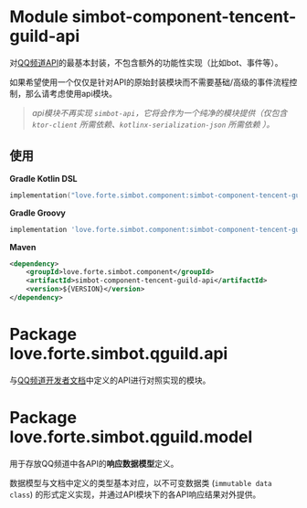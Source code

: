 # Module simbot-component-tencent-guild-api

对[QQ频道API](https://bot.q.qq.com/wiki/develop/api/)的最基本封装，不包含额外的功能性实现（比如bot、事件等）。

如果希望使用一个仅仅是针对API的原始封装模块而不需要基础/高级的事件流程控制，那么请考虑使用api模块。

> _api模块不再实现 `simbot-api`，它将会作为一个纯净的模块提供（仅包含 `ktor-client` 所需依赖、`kotlinx-serialization-json` 所需依赖 ）。_

## 使用

**Gradle Kotlin DSL**

```kotlin
implementation("love.forte.simbot.component:simbot-component-tencent-guild-api:$VERSION")
```

**Gradle Groovy**

```groovy
implementation 'love.forte.simbot.component:simbot-component-tencent-guild-api:$VERSION'
```

**Maven**

```xml
<dependency>
    <groupId>love.forte.simbot.component</groupId>
    <artifactId>simbot-component-tencent-guild-api</artifactId>
    <version>${VERSION}</version>
</dependency>
```


# Package love.forte.simbot.qguild.api

与[QQ频道开发者文档](https://bot.q.qq.com/wiki/develop/api/)中定义的API进行对照实现的模块。


# Package love.forte.simbot.qguild.model

用于存放QQ频道中各API的**响应数据模型**定义。

数据模型与文档中定义的类型基本对应，以不可变数据类 (`immutable data class`) 的形式定义实现，并通过API模块下的各API响应结果对外提供。 
